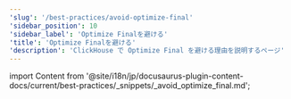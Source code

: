```yaml
---
'slug': '/best-practices/avoid-optimize-final'
'sidebar_position': 10
'sidebar_label': 'Optimize Finalを避ける'
'title': 'Optimize Finalを避ける'
'description': 'ClickHouse で Optimize Final を避ける理由を説明するページ'
---
```


import Content from '@site/i18n/jp/docusaurus-plugin-content-docs/current/best-practices/_snippets/_avoid_optimize_final.md';

<Content />
